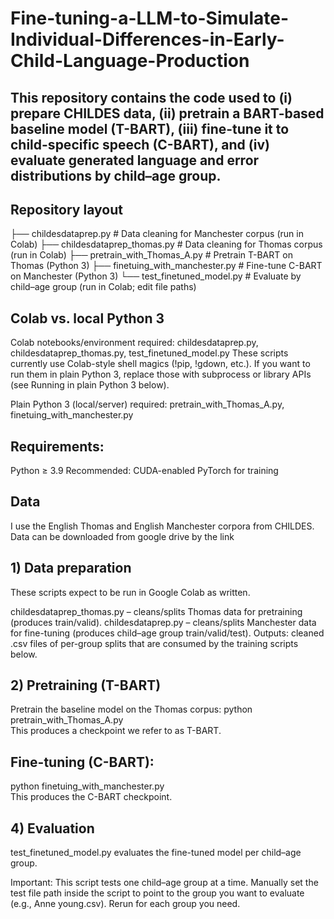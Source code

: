 # Fine-tuning-a-LLM-to-Simulate-Individual-Differences-in-Early-Child-Language-Production
## This repository contains the code used to (i) prepare CHILDES data, (ii) pretrain a BART-based baseline model (T-BART), (iii) fine-tune it to child-specific speech (C-BART), and (iv) evaluate generated language and error distributions by child–age group.

## Repository layout
├── childesdataprep.py            # Data cleaning for Manchester corpus  (run in Colab)
├── childesdataprep_thomas.py     # Data cleaning for Thomas corpus     (run in Colab)
├── pretrain_with_Thomas_A.py     # Pretrain T-BART on Thomas (Python 3)
├── finetuing_with_manchester.py  # Fine-tune C-BART on Manchester (Python 3)
└── test_finetuned_model.py       # Evaluate by child–age group (run in Colab; edit file paths)
## Colab vs. local Python 3
Colab notebooks/environment required:
childesdataprep.py, childesdataprep_thomas.py, test_finetuned_model.py
These scripts currently use Colab-style shell magics (!pip, !gdown, etc.). If you want to run them in plain Python 3, replace those with subprocess or library APIs (see Running in plain Python 3 below).

Plain Python 3 (local/server) required:
pretrain_with_Thomas_A.py, finetuing_with_manchester.py

## Requirements:
Python ≥ 3.9
Recommended: CUDA-enabled PyTorch for training

## Data
I use the English Thomas and English Manchester corpora from CHILDES.
Data can be downloaded from google drive by the link

## 1) Data preparation
These scripts expect to be run in Google Colab as written.

childesdataprep_thomas.py – cleans/splits Thomas data for pretraining (produces train/valid).
childesdataprep.py – cleans/splits Manchester data for fine-tuning (produces child–age group train/valid/test).
Outputs: cleaned .csv files of per-group splits that are consumed by the training scripts below.

## 2) Pretraining (T-BART)
Pretrain the baseline model on the Thomas corpus:
python pretrain_with_Thomas_A.py \
This produces a checkpoint we refer to as T-BART.

## Fine-tuning (C-BART):
python finetuing_with_manchester.py \
This produces the C-BART checkpoint.

## 4) Evaluation
test_finetuned_model.py evaluates the fine-tuned model per child–age group.

Important: This script tests one child–age group at a time.
Manually set the test file path inside the script to point to the group you want to evaluate (e.g., Anne young.csv). Rerun for each group you need.



